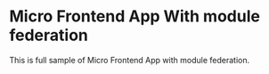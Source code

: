 # Micro Frontend App With module federation
This is full sample of Micro Frontend App with module federation.

